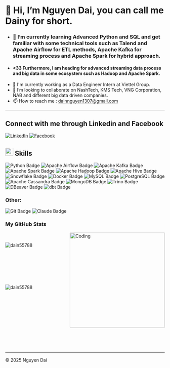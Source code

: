 # **👋 Hi, I’m Nguyen Dai, you can call me Dainy for short.**
- ### 🌱 I’m currently learning Advanced Python and SQL and get familiar with some technical tools such as Talend and Apache Airflow for ETL methods, Apache Kafka for streaming process and Apache Spark for hybrid approach.
- #### <33 Furthermore, I am heading for advanced streaming data process and big data in some ecosystem such as Hadoop and Apache Spark.
- 🚀 I'm currently working as a Data Engineer Intern at Viettel Group.
- 💞️ I’m looking to collaborate on NashTech, KMS Tech, VNG Corporation, NAB and different big data driven companies.
- 📫 How to reach me : dainnguyen1307@gmail.com
- ---

## Connect with me through Linkedin and Facebook
[![LinkedIn](https://img.shields.io/badge/LinkedIn-0077B5?style=flat&logo=linkedin&logoColor=white)](https://www.linkedin.com/in/nguyen-dai-b34118290/)
[![Facebook](https://img.shields.io/badge/Facebook-1877F2?style=flat&logo=facebook&logoColor=white)](https://www.facebook.com/profile.php?id=100039193653082)

## <img src="https://media2.giphy.com/media/QssGEmpkyEOhBCb7e1/giphy.gif?cid=ecf05e47a0n3gi1bfqntqmob8g9aid1oyj2wr3ds3mg700bl&rid=giphy.gif" width ="25"><b> Skills</b>

![Python Badge](https://img.shields.io/badge/Python-3776AB?logo=python&logoColor=fff&style=for-the-badge)
![Apache Airflow Badge](https://img.shields.io/badge/Apache%20Airflow-017CEE?logo=apacheairflow&logoColor=fff&style=for-the-badge)
![Apache Kafka Badge](https://img.shields.io/badge/Apache%20Kafka-231F20?logo=apachekafka&logoColor=fff&style=for-the-badge)
![Apache Spark Badge](https://img.shields.io/badge/Apache%20Spark-E25A1C?logo=apachespark&logoColor=fff&style=for-the-badge)
![Apache Hadoop Badge](https://img.shields.io/badge/Apache%20Hadoop-6CF?logo=apachehadoop&logoColor=fff&style=for-the-badge)
![Apache Hive Badge](https://img.shields.io/badge/Apache%20Hive-FDEE21?logo=apachehive&logoColor=000&style=for-the-badge)
![Snowflake Badge](https://img.shields.io/badge/Snowflake-29B5E8?logo=snowflake&logoColor=fff&style=for-the-badge)
![Docker Badge](https://img.shields.io/badge/Docker-2496ED?logo=docker&logoColor=fff&style=for-the-badge)
![MySQL Badge](https://img.shields.io/badge/MySQL-4479A1?logo=mysql&logoColor=fff&style=for-the-badge)
![PostgreSQL Badge](https://img.shields.io/badge/PostgreSQL-4169E1?logo=postgresql&logoColor=fff&style=for-the-badge)
![Apache Cassandra Badge](https://img.shields.io/badge/Apache%20Cassandra-1287B1?logo=apachecassandra&logoColor=fff&style=for-the-badge)
![MongoDB Badge](https://img.shields.io/badge/MongoDB-47A248?logo=mongodb&logoColor=fff&style=for-the-badge)
![Trino Badge](https://img.shields.io/badge/Trino-DD00A1?logo=trino&logoColor=fff&style=for-the-badge)
![DBeaver Badge](https://img.shields.io/badge/DBeaver-382923?logo=dbeaver&logoColor=fff&style=for-the-badge)
![dbt Badge](https://img.shields.io/badge/dbt-FF694B?logo=dbt&logoColor=fff&style=for-the-badge)

### Other:
![Git Badge](https://img.shields.io/badge/Git-F05032?logo=git&logoColor=fff&style=for-the-badge)
![Claude Badge](https://img.shields.io/badge/Claude-D97757?logo=claude&logoColor=fff&style=for-the-badge)

<h3>My GitHub Stats</h3>
<img align="right" alt="Coding" width="300" src="https://cdn.dribbble.com/users/1277312/screenshots/14733298/media/39b1045e593737587dd60e42c8422d1f.gif" >
<br>


<p><img align="left" src="https://github-readme-stats.vercel.app/api/top-langs?username=dain55788&show_icons=true&theme=dark&locale=en&layout=compact" alt="dain55788" /></p>

<br><br><br><br><br><br><br>
<p>&nbsp;<img align="left" src="https://github-readme-stats.vercel.app/api?username=dain55788&show_icons=true&theme=dark&locale=en" alt="dain55788" /></p>
<br><br><br><br><br><br><br><br><br><br>

---
<p>&copy; 2025 Nguyen Dai</p>

<!---
dain55788/dain55788 is a ✨ special ✨ repository because its `README.md` (this file) appears on your GitHub profile.
You can click the Preview link to take a look at your changes.
--->
